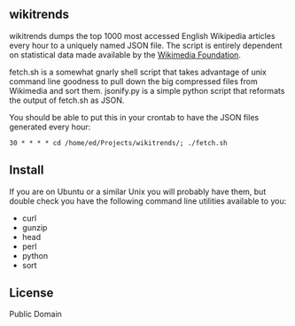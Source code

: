 wikitrends
----------

wikitrends dumps the top 1000 most accessed English Wikipedia articles every 
hour to a uniquely named JSON file. The script is entirely dependent on 
statistical data made available by the [Wikimedia Foundation](http://dumps.wikimedia.org/other/pagecounts-raw/).

fetch.sh is a somewhat gnarly shell script that takes advantage of unix 
command line goodness to pull down the big compressed files from Wikimedia 
and sort them. jsonify.py is a simple python script that reformats the output
of fetch.sh as JSON.

You should be able to put this in your crontab to have the JSON files 
generated every hour:

`30 * * * * cd /home/ed/Projects/wikitrends/; ./fetch.sh`

Install
-------

If you are on Ubuntu or a similar Unix you will probably have them, but 
double check you have the following command line utilities available to you:

- curl
- gunzip
- head
- perl
- python
- sort

License
-------

Public Domain
